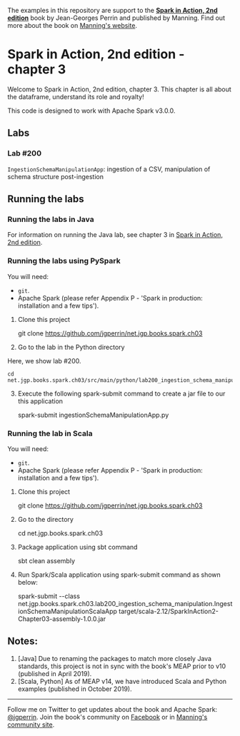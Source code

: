 The examples in this repository are support to the **[Spark in Action, 2nd edition](http://jgp.net/sia)** book by Jean-Georges Perrin and published by Manning. Find out more about the book on [Manning's website](http://jgp.net/sia).

# Spark in Action, 2nd edition - chapter 3

Welcome to Spark in Action, 2nd edition, chapter 3. This chapter is all about the dataframe, understand its role and royalty!

This code is designed to work with Apache Spark v3.0.0.

## Labs

### Lab \#200

`IngestionSchemaManipulationApp`: ingestion of a CSV, manipulation of schema structure post-ingestion

## Running the labs

### Running the labs in Java

For information on running the Java lab, see chapter 3 in [Spark in Action, 2nd edition](http://jgp.net/sia).


### Running the labs using PySpark

You will need:
 * `git`.
 * Apache Spark (please refer Appendix P - 'Spark in production: installation and a few tips').

1. Clone this project

    git clone https://github.com/jgperrin/net.jgp.books.spark.ch03

2. Go to the lab in the Python directory

Here, we show lab #200.

    cd net.jgp.books.spark.ch03/src/main/python/lab200_ingestion_schema_manipulation/

3. Execute the following spark-submit command to create a jar file to our this application

    spark-submit ingestionSchemaManipulationApp.py

### Running the lab in Scala

You will need:

 * `git`.
 * Apache Spark (please refer Appendix P - 'Spark in production: installation and a few tips'). 

1. Clone this project

    git clone https://github.com/jgperrin/net.jgp.books.spark.ch03

2. Go to the directory

    cd net.jgp.books.spark.ch03

3. Package application using sbt command

    sbt clean assembly

4. Run Spark/Scala application using spark-submit command as shown below:

    spark-submit --class net.jgp.books.spark.ch03.lab200_ingestion_schema_manipulation.IngestionSchemaManipulationScalaApp target/scala-2.12/SparkInAction2-Chapter03-assembly-1.0.0.jar

## Notes: 
 1. [Java] Due to renaming the packages to match more closely Java standards, this project is not in sync with the book's MEAP prior to v10 (published in April 2019).
 2. [Scala, Python] As of MEAP v14, we have introduced Scala and Python examples (published in October 2019).
 
---

Follow me on Twitter to get updates about the book and Apache Spark: [@jgperrin](https://twitter.com/jgperrin). Join the book's community on [Facebook](https://www.facebook.com/SparkWithJava/) or in [Manning's community site](https://forums.manning.com/forums/spark-in-action-second-edition?a_aid=jgp).

